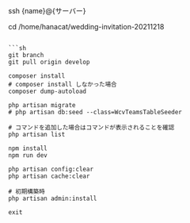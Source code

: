 ssh {name}@{サーバー}

cd /home/hanacat/wedding-invitation-20211218
```

```sh
git branch
git pull origin develop

composer install
# composer install しなかった場合
composer dump-autoload

php artisan migrate
# php artisan db:seed --class=WcvTeamsTableSeeder

# コマンドを追加した場合はコマンドが表示されることを確認
php artisan list

npm install
npm run dev

php artisan config:clear
php artisan cache:clear

# 初期構築時
php artisan admin:install

exit